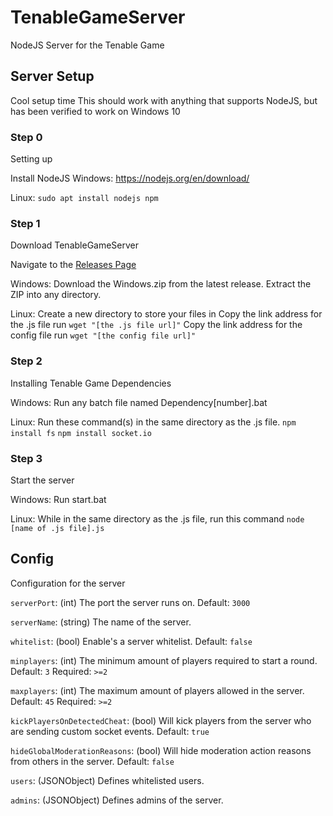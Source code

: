 # TenableGameServer
NodeJS Server for the Tenable Game

## Server Setup
Cool setup time
This should work with anything that supports NodeJS, but has been verified to work on Windows 10

### Step 0
Setting up

Install NodeJS
Windows: https://nodejs.org/en/download/

Linux:
`sudo apt install nodejs npm`

### Step 1
Download TenableGameServer

Navigate to the [Releases Page](https://github.com/200Tigersbloxed/TenableGameServer/releases)

Windows:
Download the Windows.zip from the latest release. Extract the ZIP into any directory.

Linux:
Create a new directory to store your files in
Copy the link address for the .js file
run `wget "[the .js file url]"`
Copy the link address for the config file
run `wget "[the config file url]"`

### Step 2
Installing Tenable Game Dependencies

Windows: Run any batch file named Dependency[number].bat

Linux: Run these command(s) in the same directory as the .js file.
`npm install fs`
`npm install socket.io`

### Step 3
Start the server

Windows: Run start.bat

Linux: While in the same directory as the .js file, run this command
`node [name of .js file].js`

## Config
Configuration for the server

`serverPort`: (int) The port the server runs on. Default: `3000`

`serverName`: (string) The name of the server.

`whitelist`: (bool) Enable's a server whitelist. Default: `false`

`minplayers`: (int) The minimum amount of players required to start a round. Default: `3` Required: `>=2`

`maxplayers`: (int) The maximum amount of players allowed in the server. Default: `45` Required: `>=2`

`kickPlayersOnDetectedCheat`: (bool) Will kick players from the server who are sending custom socket events. Default: `true`

`hideGlobalModerationReasons`: (bool) Will hide moderation action reasons from others in the server. Default: `false`

`users`: (JSONObject) Defines whitelisted users.

`admins`: (JSONObject) Defines admins of the server.
